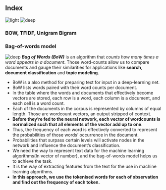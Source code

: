 ## Index
![light](https://user-images.githubusercontent.com/12748752/134754235-ae8efaf0-a27a-46f0-b439-b114cbb8cf3e.png)
![deep](https://user-images.githubusercontent.com/12748752/134754236-8d5549c9-bd05-408d-ba63-0d56ab83c999.png)

### BOW, TFIDF, Unigram Bigram

### Bag-of-words model
![deep](https://user-images.githubusercontent.com/12748752/134754236-8d5549c9-bd05-408d-ba63-0d56ab83c999.png)
**_Bag of Words (BoW)_** is an algorithm that _counts how many times a word appears in a document_. Those word-counts allow us to compare documents and gauge their similarities for applications like **search**, **document classification** and **topic modeling**. 
* BoW is a also method for preparing text for input in a deep-learning net.
* BoW lists words paired with their word counts per document. 
* In the table where the words and documents that effectively become vectors are stored, each row is a word, each column is a document, and each cell is a word count. 
* Each of the documents in the corpus is represented by columns of equal length. Those are wordcount vectors, an output stripped of context.
* **Before they’re fed to the neural network, each vector of wordcounts is normalized such that all elements of the vector add up to one**.
* Thus, the frequency of each word is effectively converted to represent the probabilities of those words’ occurrence in the document.
* Probabilities that surpass certain levels will activate nodes in the network and influence the document’s classification.
* We need the way to represent text data for the machine learning algorithms(In vector of number), and the bag-of-words model helps us to achieve the task.
* It is the way of extracting features from the text for the use in machine learning algorithms.
* **In this approach, we use the tokenised words for each of observation and find out the frequency of each token.**
